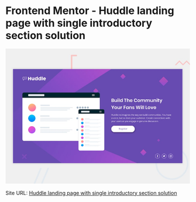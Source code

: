 # Frontend Mentor - Huddle landing page with single introductory section solution

![Captura de tela Desktop](design/desktop-preview.jpg)

Site URL: [Huddle landing page with single introductory section solution](https://frontendmentor-challenges-romariodev.netlify.app/huddle-landing-page-with-a-single-introductory-section/index.html)
